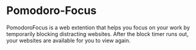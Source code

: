 # Pomodoro-Focus
PomodoroFocus is a web extention that helps you focus on your work by temporarily blocking distracting websites. After the block timer runs out, your websites are available for you to view again.
